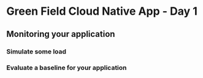 # Green Field Cloud Native App - Day 1

## Monitoring your application

### Simulate some load

### Evaluate a baseline for your application
